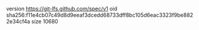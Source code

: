 version https://git-lfs.github.com/spec/v1
oid sha256:f11e4cb07c49d8d9eeaf3dcedd68733dff8bc105d6eac3323f9be8822e34cf4a
size 10680
